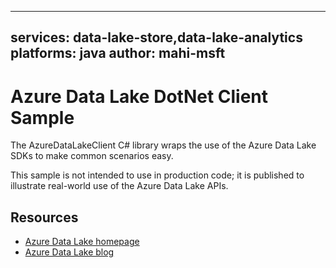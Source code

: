 
---
services: data-lake-store,data-lake-analytics
platforms: java
author: mahi-msft
---

# Azure Data Lake DotNet Client Sample

The AzureDataLakeClient C# library wraps the use of the Azure Data Lake SDKs to make common scenarios easy. 

This sample is not intended to use in production code; it is published to illustrate real-world use of the Azure Data Lake APIs. 

## Resources

* [Azure Data Lake homepage](http://azure.github.io/AzureDataLake/)
* [Azure Data Lake blog](http://aka.ms/adlblog)

